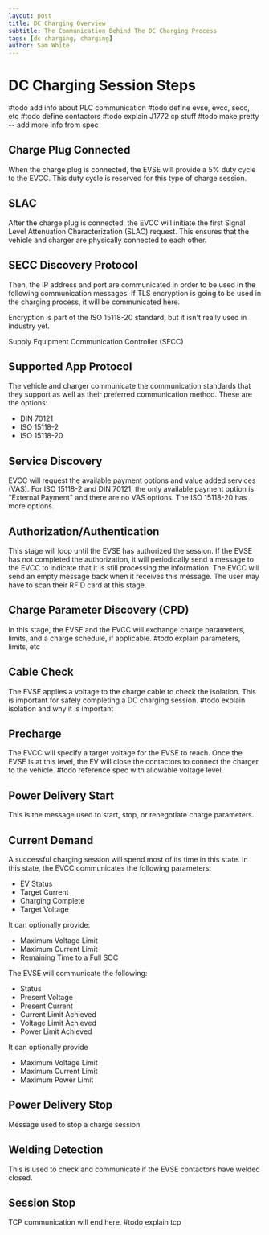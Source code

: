 ```yaml
---
layout: post
title: DC Charging Overview
subtitle: The Communication Behind The DC Charging Process
tags: [dc charging, charging]
author: Sam White
---
```


# DC Charging Session Steps

#todo add info about PLC communication
#todo define evse, evcc, secc, etc
#todo define contactors
#todo explain J1772 cp stuff
#todo make pretty -- add more info from spec


## Charge Plug Connected
When the charge plug is connected, the EVSE will provide a 5% duty cycle to the EVCC. This duty cycle is reserved for this type of charge session. 

## SLAC
After the charge plug is connected, the EVCC will initiate the first Signal Level Attenuation Characterization (SLAC) request. This ensures that the vehicle and charger are physically connected to each other. 

## SECC Discovery Protocol
Then, the IP address and port are communicated in order to be used in the following communication messages. If TLS encryption is going to be used in the charging process, it will be communicated here. 

Encryption is part of the ISO 15118-20 standard, but it isn't really used in industry yet.

Supply Equipment Communication Controller (SECC)

## Supported App Protocol
The vehicle and charger communicate the communication standards that they support as well as their preferred communication method.
These are the options:
- DIN 70121
- ISO 15118-2
- ISO 15118-20

## Service Discovery
EVCC will request the available payment options and value added services (VAS). For ISO 15118-2 and DIN 70121, the only available payment option is "External Payment" and there are no VAS options. The ISO 15118-20 has more options.

## Authorization/Authentication
This stage will loop until the EVSE has authorized the session. If the EVSE has not completed the authorization, it will periodically send a message to the EVCC to indicate that it is still processing the information. The EVCC will send an empty message back when it receives this message. 
The user may have to scan their RFID card at this stage. 

## Charge Parameter Discovery (CPD)
In this stage, the EVSE and the EVCC will exchange charge parameters, limits, and a charge schedule, if applicable.
#todo explain parameters, limits, etc

## Cable Check
The EVSE applies a voltage to the charge cable to check the isolation. This is important for safely completing a DC charging session. 
#todo explain isolation and why it is important

## Precharge
The EVCC will specify a target voltage for the EVSE to reach. Once the EVSE is at this level, the EV will close the contactors to connect the charger to the vehicle. 
#todo reference spec with allowable voltage level.

## Power Delivery Start
This is the message used to start, stop, or renegotiate charge parameters.

## Current Demand
A successful charging session will spend most of its time in this state. In this state, the EVCC communicates the following parameters:
- EV Status
- Target Current
- Charging Complete
- Target Voltage

It can optionally provide:
- Maximum Voltage Limit
- Maximum Current Limit
- Remaining Time to a Full SOC

The EVSE will communicate the following:
- Status
- Present Voltage
- Present Current
- Current Limit Achieved
- Voltage Limit Achieved
- Power Limit Achieved

It can optionally provide
- Maximum Voltage Limit
- Maximum Current Limit
- Maximum Power Limit

## Power Delivery Stop
Message used to stop a charge session. 

## Welding Detection
This is used to check and communicate if the EVSE contactors have welded closed. 

## Session Stop
TCP communication will end here.
#todo explain tcp


